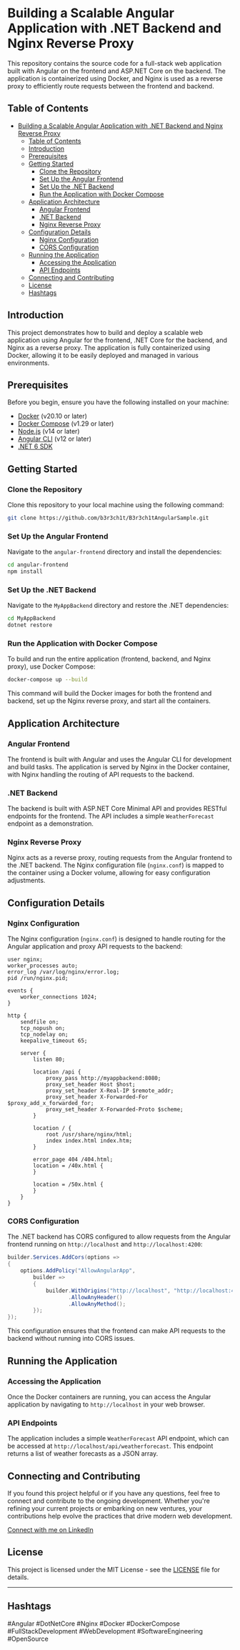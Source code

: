 
# Building a Scalable Angular Application with .NET Backend and Nginx Reverse Proxy

This repository contains the source code for a full-stack web application built with Angular on the frontend and ASP.NET Core on the backend. The application is containerized using Docker, and Nginx is used as a reverse proxy to efficiently route requests between the frontend and backend.

## Table of Contents

- [Building a Scalable Angular Application with .NET Backend and Nginx Reverse Proxy](#building-a-scalable-angular-application-with-net-backend-and-nginx-reverse-proxy)
  - [Table of Contents](#table-of-contents)
  - [Introduction](#introduction)
  - [Prerequisites](#prerequisites)
  - [Getting Started](#getting-started)
    - [Clone the Repository](#clone-the-repository)
    - [Set Up the Angular Frontend](#set-up-the-angular-frontend)
    - [Set Up the .NET Backend](#set-up-the-net-backend)
    - [Run the Application with Docker Compose](#run-the-application-with-docker-compose)
  - [Application Architecture](#application-architecture)
    - [Angular Frontend](#angular-frontend)
    - [.NET Backend](#net-backend)
    - [Nginx Reverse Proxy](#nginx-reverse-proxy)
  - [Configuration Details](#configuration-details)
    - [Nginx Configuration](#nginx-configuration)
    - [CORS Configuration](#cors-configuration)
  - [Running the Application](#running-the-application)
    - [Accessing the Application](#accessing-the-application)
    - [API Endpoints](#api-endpoints)
  - [Connecting and Contributing](#connecting-and-contributing)
  - [License](#license)
  - [Hashtags](#hashtags)

## Introduction

This project demonstrates how to build and deploy a scalable web application using Angular for the frontend, .NET Core for the backend, and Nginx as a reverse proxy. The application is fully containerized using Docker, allowing it to be easily deployed and managed in various environments.

## Prerequisites

Before you begin, ensure you have the following installed on your machine:

- [Docker](https://www.docker.com/get-started) (v20.10 or later)
- [Docker Compose](https://docs.docker.com/compose/install/) (v1.29 or later)
- [Node.js](https://nodejs.org/) (v14 or later)
- [Angular CLI](https://angular.io/cli) (v12 or later)
- [.NET 6 SDK](https://dotnet.microsoft.com/download/dotnet/6.0)

## Getting Started

### Clone the Repository

Clone this repository to your local machine using the following command:

```bash
git clone https://github.com/b3r3ch1t/B3r3ch1tAngularSample.git
```

### Set Up the Angular Frontend

Navigate to the `angular-frontend` directory and install the dependencies:

```bash
cd angular-frontend
npm install
```

### Set Up the .NET Backend

Navigate to the `MyAppBackend` directory and restore the .NET dependencies:

```bash
cd MyAppBackend
dotnet restore
```

### Run the Application with Docker Compose

To build and run the entire application (frontend, backend, and Nginx proxy), use Docker Compose:

```bash
docker-compose up --build
```

This command will build the Docker images for both the frontend and backend, set up the Nginx reverse proxy, and start all the containers.

## Application Architecture

### Angular Frontend

The frontend is built with Angular and uses the Angular CLI for development and build tasks. The application is served by Nginx in the Docker container, with Nginx handling the routing of API requests to the backend.

### .NET Backend

The backend is built with ASP.NET Core Minimal API and provides RESTful endpoints for the frontend. The API includes a simple `WeatherForecast` endpoint as a demonstration.

### Nginx Reverse Proxy

Nginx acts as a reverse proxy, routing requests from the Angular frontend to the .NET backend. The Nginx configuration file (`nginx.conf`) is mapped to the container using a Docker volume, allowing for easy configuration adjustments.

## Configuration Details

### Nginx Configuration

The Nginx configuration (`nginx.conf`) is designed to handle routing for the Angular application and proxy API requests to the backend:

```nginx
user nginx;
worker_processes auto;
error_log /var/log/nginx/error.log;
pid /run/nginx.pid;

events {
    worker_connections 1024;
}

http {
    sendfile on;
    tcp_nopush on;
    tcp_nodelay on;
    keepalive_timeout 65;

    server {
        listen 80;

        location /api {
            proxy_pass http://myappbackend:8080;
            proxy_set_header Host $host;
            proxy_set_header X-Real-IP $remote_addr;
            proxy_set_header X-Forwarded-For $proxy_add_x_forwarded_for;
            proxy_set_header X-Forwarded-Proto $scheme;
        }

        location / {
            root /usr/share/nginx/html;
            index index.html index.htm;
        }

        error_page 404 /404.html;
        location = /40x.html {
        }

        location = /50x.html {
        }
    }
}
```

### CORS Configuration

The .NET backend has CORS configured to allow requests from the Angular frontend running on `http://localhost` and `http://localhost:4200`:

```csharp
builder.Services.AddCors(options =>
{
    options.AddPolicy("AllowAngularApp",
        builder =>
        {
            builder.WithOrigins("http://localhost", "http://localhost:4200")
                   .AllowAnyHeader()
                   .AllowAnyMethod();
        });
});
```

This configuration ensures that the frontend can make API requests to the backend without running into CORS issues.

## Running the Application

### Accessing the Application

Once the Docker containers are running, you can access the Angular application by navigating to `http://localhost` in your web browser.

### API Endpoints

The application includes a simple `WeatherForecast` API endpoint, which can be accessed at `http://localhost/api/weatherforecast`. This endpoint returns a list of weather forecasts as a JSON array.

## Connecting and Contributing

If you found this project helpful or if you have any questions, feel free to connect and contribute to the ongoing development. Whether you're refining your current projects or embarking on new ventures, your contributions help evolve the practices that drive modern web development.

[Connect with me on LinkedIn](https://www.linkedin.com/in/anderson-meneses/)

## License

This project is licensed under the MIT License - see the [LICENSE](LICENSE) file for details.

---

## Hashtags

#Angular #DotNetCore #Nginx #Docker #DockerCompose #FullStackDevelopment #WebDevelopment #SoftwareEngineering #OpenSource
